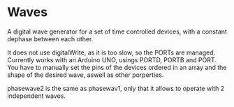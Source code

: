 # Waves
A digital wave generator for a set of time controlled devices, with a constant dephase between each other.

It does not use digitalWrite, as it is too slow, so the PORTs are managed. Currently works with an Arduino UNO, usings PORTD, PORTB and PORT. You have to manually set the pins of the devices ordered in an array and the shape of the desired wave, aswell as other porperties.

phasewave2 is the same as phasewav1, only that it allows to operate with 2 independent waves.
